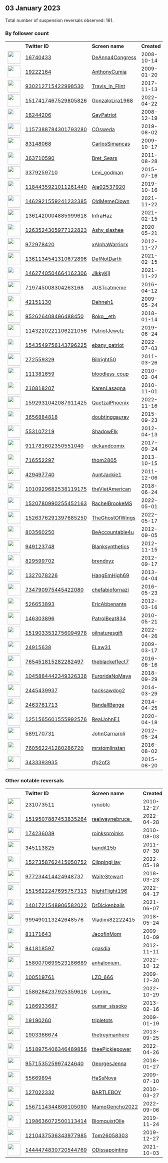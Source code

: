 
## 03 January 2023
Total number of suspension reversals observed: 161.

### By follower count
<table><tr><th></th><th align="left">Twitter ID</th><th align="left">Screen name</th>
<th align="left">Created</th><th align="left">Status</th><th align="left">Suspended</th><th align="left">Followers</th>
<tr><td><a href="https://pbs.twimg.com/profile_images/1611146906897465345/WPve2TFa_normal.jpg"><img src="https://pbs.twimg.com/profile_images/1611146906897465345/WPve2TFa_normal.jpg" width="40px" height="40px" align="center"/></a></td><td><a href="https://twitter.com/intent/user?user_id=16740433">16740433</a></td><td><a href="https://twitter.com/DeAnna4Congress">DeAnna4Congress</a></td><td>2008-10-14</td><td align="center"></td><td></td><td>289843</td></tr>
<tr><td><a href="https://pbs.twimg.com/profile_images/712839804942204928/qnCGVmwB_normal.jpg"><img src="https://pbs.twimg.com/profile_images/712839804942204928/qnCGVmwB_normal.jpg" width="40px" height="40px" align="center"/></a></td><td><a href="https://twitter.com/intent/user?user_id=19222164">19222164</a></td><td><a href="https://twitter.com/AnthonyCumia">AnthonyCumia</a></td><td>2009-01-20</td><td align="center"></td><td></td><td>235867</td></tr>
<tr><td><a href="https://pbs.twimg.com/profile_images/1655272809277399045/XvA_wlOI_normal.jpg"><img src="https://pbs.twimg.com/profile_images/1655272809277399045/XvA_wlOI_normal.jpg" width="40px" height="40px" align="center"/></a></td><td><a href="https://twitter.com/intent/user?user_id=930212715422998530">930212715422998530</a></td><td><a href="https://twitter.com/Travis_in_Flint">Travis_in_Flint</a></td><td>2017-11-13</td><td align="center"></td><td>2022-04-10</td><td>129763</td></tr>
<tr><td><a href="https://pbs.twimg.com/profile_images/1615668868420182019/U-1amq0u_normal.jpg"><img src="https://pbs.twimg.com/profile_images/1615668868420182019/U-1amq0u_normal.jpg" width="40px" height="40px" align="center"/></a></td><td><a href="https://twitter.com/intent/user?user_id=1517417467529805826">1517417467529805826</a></td><td><a href="https://twitter.com/GonzaloLira1968">GonzaloLira1968</a></td><td>2022-04-22</td><td align="center"></td><td>2022-09-13</td><td>121177</td></tr>
<tr><td><a href="https://pbs.twimg.com/profile_images/1658146972597989382/GIQ49fqU_normal.jpg"><img src="https://pbs.twimg.com/profile_images/1658146972597989382/GIQ49fqU_normal.jpg" width="40px" height="40px" align="center"/></a></td><td><a href="https://twitter.com/intent/user?user_id=18244206">18244206</a></td><td><a href="https://twitter.com/GayPatriot">GayPatriot</a></td><td>2008-12-19</td><td align="center"></td><td></td><td>67358</td></tr>
<tr><td><a href="https://pbs.twimg.com/profile_images/1157389293901365248/n9ooC0xx_normal.jpg"><img src="https://pbs.twimg.com/profile_images/1157389293901365248/n9ooC0xx_normal.jpg" width="40px" height="40px" align="center"/></a></td><td><a href="https://twitter.com/intent/user?user_id=1157388784301793280">1157388784301793280</a></td><td><a href="https://twitter.com/COsweda">COsweda</a></td><td>2019-08-02</td><td align="center"></td><td></td><td>63786</td></tr>
<tr><td><a href="https://pbs.twimg.com/profile_images/1350186448046080000/wvdSxY8X_normal.jpg"><img src="https://pbs.twimg.com/profile_images/1350186448046080000/wvdSxY8X_normal.jpg" width="40px" height="40px" align="center"/></a></td><td><a href="https://twitter.com/intent/user?user_id=83148068">83148068</a></td><td><a href="https://twitter.com/CarlosSimancas">CarlosSimancas</a></td><td>2009-10-17</td><td align="center"></td><td>2022-04-29</td><td>55857</td></tr>
<tr><td><a href="https://pbs.twimg.com/profile_images/1440300695706431497/NjowAdIt_normal.jpg"><img src="https://pbs.twimg.com/profile_images/1440300695706431497/NjowAdIt_normal.jpg" width="40px" height="40px" align="center"/></a></td><td><a href="https://twitter.com/intent/user?user_id=363710590">363710590</a></td><td><a href="https://twitter.com/Bret_Sears">Bret_Sears</a></td><td>2011-08-28</td><td align="center"></td><td>2022-07-16</td><td>54745</td></tr>
<tr><td><a href="https://pbs.twimg.com/profile_images/1525160513113669632/ykHrqpI-_normal.jpg"><img src="https://pbs.twimg.com/profile_images/1525160513113669632/ykHrqpI-_normal.jpg" width="40px" height="40px" align="center"/></a></td><td><a href="https://twitter.com/intent/user?user_id=3379259710">3379259710</a></td><td><a href="https://twitter.com/Levi_godman">Levi_godman</a></td><td>2015-07-16</td><td align="center">🚫</td><td>2022-09-27</td><td>53958</td></tr>
<tr><td><a href="https://pbs.twimg.com/profile_images/1663101835543027713/2W8jz4B5_normal.jpg"><img src="https://pbs.twimg.com/profile_images/1663101835543027713/2W8jz4B5_normal.jpg" width="40px" height="40px" align="center"/></a></td><td><a href="https://twitter.com/intent/user?user_id=1184435921011261440">1184435921011261440</a></td><td><a href="https://twitter.com/Aja02537920">Aja02537920</a></td><td>2019-10-16</td><td align="center"></td><td>2022-08-06</td><td>32795</td></tr>
<tr><td><a href="https://pbs.twimg.com/profile_images/1663414815472209923/xjIkrTz9_normal.jpg"><img src="https://pbs.twimg.com/profile_images/1663414815472209923/xjIkrTz9_normal.jpg" width="40px" height="40px" align="center"/></a></td><td><a href="https://twitter.com/intent/user?user_id=1462921559241232385">1462921559241232385</a></td><td><a href="https://twitter.com/OldMemeClown">OldMemeClown</a></td><td>2021-11-22</td><td align="center"></td><td>2022-11-20</td><td>30357</td></tr>
<tr><td><a href="https://pbs.twimg.com/profile_images/1612978565573754882/KuvJgcXR_normal.jpg"><img src="https://pbs.twimg.com/profile_images/1612978565573754882/KuvJgcXR_normal.jpg" width="40px" height="40px" align="center"/></a></td><td><a href="https://twitter.com/intent/user?user_id=1361420004885999618">1361420004885999618</a></td><td><a href="https://twitter.com/InfraHaz">InfraHaz</a></td><td>2021-02-15</td><td align="center"></td><td>2022-09-07</td><td>29955</td></tr>
<tr><td><a href="https://pbs.twimg.com/profile_images/1613470331020218372/W1O_iuFE_normal.jpg"><img src="https://pbs.twimg.com/profile_images/1613470331020218372/W1O_iuFE_normal.jpg" width="40px" height="40px" align="center"/></a></td><td><a href="https://twitter.com/intent/user?user_id=1263524305977122823">1263524305977122823</a></td><td><a href="https://twitter.com/Ashy_slashee">Ashy_slashee</a></td><td>2020-05-21</td><td align="center"></td><td>2022-12-14</td><td>25989</td></tr>
<tr><td><a href="https://pbs.twimg.com/profile_images/1426747668592619522/LBqernJM_normal.jpg"><img src="https://pbs.twimg.com/profile_images/1426747668592619522/LBqernJM_normal.jpg" width="40px" height="40px" align="center"/></a></td><td><a href="https://twitter.com/intent/user?user_id=972978420">972978420</a></td><td><a href="https://twitter.com/xAlphaWarriorx">xAlphaWarriorx</a></td><td>2012-11-27</td><td align="center"></td><td>2022-08-05</td><td>22068</td></tr>
<tr><td><a href="https://pbs.twimg.com/profile_images/1361134663754997762/0IyJAdDV_normal.jpg"><img src="https://pbs.twimg.com/profile_images/1361134663754997762/0IyJAdDV_normal.jpg" width="40px" height="40px" align="center"/></a></td><td><a href="https://twitter.com/intent/user?user_id=1361134541310672896">1361134541310672896</a></td><td><a href="https://twitter.com/DefNotDarth">DefNotDarth</a></td><td>2021-02-15</td><td align="center"></td><td>2022-04-09</td><td>20705</td></tr>
<tr><td><a href="https://pbs.twimg.com/profile_images/1499913297889742850/FyZ_xnTo_normal.jpg"><img src="https://pbs.twimg.com/profile_images/1499913297889742850/FyZ_xnTo_normal.jpg" width="40px" height="40px" align="center"/></a></td><td><a href="https://twitter.com/intent/user?user_id=1462740504664162306">1462740504664162306</a></td><td><a href="https://twitter.com/JikkyKjj">JikkyKjj</a></td><td>2021-11-22</td><td align="center"></td><td>2022-03-15</td><td>17452</td></tr>
<tr><td><a href="https://pbs.twimg.com/profile_images/1664054957639712768/TQ8XTVJk_normal.jpg"><img src="https://pbs.twimg.com/profile_images/1664054957639712768/TQ8XTVJk_normal.jpg" width="40px" height="40px" align="center"/></a></td><td><a href="https://twitter.com/intent/user?user_id=719745008304263168">719745008304263168</a></td><td><a href="https://twitter.com/JUSTcatmeme">JUSTcatmeme</a></td><td>2016-04-12</td><td align="center"></td><td>2022-05-02</td><td>14972</td></tr>
<tr><td><a href="https://pbs.twimg.com/profile_images/1477314552081620996/ku05VkLN_normal.jpg"><img src="https://pbs.twimg.com/profile_images/1477314552081620996/ku05VkLN_normal.jpg" width="40px" height="40px" align="center"/></a></td><td><a href="https://twitter.com/intent/user?user_id=42151130">42151130</a></td><td><a href="https://twitter.com/Dehneh1">Dehneh1</a></td><td>2009-05-24</td><td align="center"></td><td>2022-11-10</td><td>13508</td></tr>
<tr><td><a href="https://pbs.twimg.com/profile_images/1586909725874180096/FqPAvhUS_normal.jpg"><img src="https://pbs.twimg.com/profile_images/1586909725874180096/FqPAvhUS_normal.jpg" width="40px" height="40px" align="center"/></a></td><td><a href="https://twitter.com/intent/user?user_id=952626408496488450">952626408496488450</a></td><td><a href="https://twitter.com/Roko__eth">Roko__eth</a></td><td>2018-01-14</td><td align="center"></td><td>2022-12-13</td><td>12251</td></tr>
<tr><td><a href="https://pbs.twimg.com/profile_images/1635894123755622400/CDyx3a0J_normal.jpg"><img src="https://pbs.twimg.com/profile_images/1635894123755622400/CDyx3a0J_normal.jpg" width="40px" height="40px" align="center"/></a></td><td><a href="https://twitter.com/intent/user?user_id=1143220221106221056">1143220221106221056</a></td><td><a href="https://twitter.com/PatriotJewelz">PatriotJewelz</a></td><td>2019-06-24</td><td align="center"></td><td>2022-12-30</td><td>11139</td></tr>
<tr><td><a href="https://pbs.twimg.com/profile_images/1569018279863132166/fnHM0K_n_normal.jpg"><img src="https://pbs.twimg.com/profile_images/1569018279863132166/fnHM0K_n_normal.jpg" width="40px" height="40px" align="center"/></a></td><td><a href="https://twitter.com/intent/user?user_id=1543549756143796225">1543549756143796225</a></td><td><a href="https://twitter.com/ebany_patriot">ebany_patriot</a></td><td>2022-07-03</td><td align="center"></td><td>2022-12-20</td><td>11050</td></tr>
<tr><td><a href="https://pbs.twimg.com/profile_images/959557641985929216/yTZcYfxv_normal.jpg"><img src="https://pbs.twimg.com/profile_images/959557641985929216/yTZcYfxv_normal.jpg" width="40px" height="40px" align="center"/></a></td><td><a href="https://twitter.com/intent/user?user_id=272559329">272559329</a></td><td><a href="https://twitter.com/Billright50">Billright50</a></td><td>2011-03-26</td><td align="center"></td><td></td><td>10532</td></tr>
<tr><td><a href="https://pbs.twimg.com/profile_images/878204434785939456/mY8MA47D_normal.jpg"><img src="https://pbs.twimg.com/profile_images/878204434785939456/mY8MA47D_normal.jpg" width="40px" height="40px" align="center"/></a></td><td><a href="https://twitter.com/intent/user?user_id=111381659">111381659</a></td><td><a href="https://twitter.com/bloodless_coup">bloodless_coup</a></td><td>2010-02-04</td><td align="center"></td><td></td><td>10247</td></tr>
<tr><td><a href="https://pbs.twimg.com/profile_images/1663722672298098689/j-J6Gc6o_normal.jpg"><img src="https://pbs.twimg.com/profile_images/1663722672298098689/j-J6Gc6o_normal.jpg" width="40px" height="40px" align="center"/></a></td><td><a href="https://twitter.com/intent/user?user_id=210818207">210818207</a></td><td><a href="https://twitter.com/KarenLasagna">KarenLasagna</a></td><td>2010-11-01</td><td align="center"></td><td></td><td>9863</td></tr>
<tr><td><a href="https://pbs.twimg.com/profile_images/1610295595998089219/M1zknsa4_normal.jpg"><img src="https://pbs.twimg.com/profile_images/1610295595998089219/M1zknsa4_normal.jpg" width="40px" height="40px" align="center"/></a></td><td><a href="https://twitter.com/intent/user?user_id=1592931042087911425">1592931042087911425</a></td><td><a href="https://twitter.com/QuetzalPhoenix">QuetzalPhoenix</a></td><td>2022-11-16</td><td align="center"></td><td>2023-01-03</td><td>9726</td></tr>
<tr><td><a href="https://pbs.twimg.com/profile_images/1657850330577612801/hgiIaHcH_normal.jpg"><img src="https://pbs.twimg.com/profile_images/1657850330577612801/hgiIaHcH_normal.jpg" width="40px" height="40px" align="center"/></a></td><td><a href="https://twitter.com/intent/user?user_id=3656884818">3656884818</a></td><td><a href="https://twitter.com/doubtinggaurav">doubtinggaurav</a></td><td>2015-09-23</td><td align="center"></td><td></td><td>7600</td></tr>
<tr><td><a href="https://pbs.twimg.com/profile_images/1633656200293236736/_r4IT2EH_normal.jpg"><img src="https://pbs.twimg.com/profile_images/1633656200293236736/_r4IT2EH_normal.jpg" width="40px" height="40px" align="center"/></a></td><td><a href="https://twitter.com/intent/user?user_id=553107219">553107219</a></td><td><a href="https://twitter.com/ShadowElk">ShadowElk</a></td><td>2012-04-13</td><td align="center"></td><td></td><td>6221</td></tr>
<tr><td><a href="https://pbs.twimg.com/profile_images/1331756536247541762/GXRzzMWd_normal.jpg"><img src="https://pbs.twimg.com/profile_images/1331756536247541762/GXRzzMWd_normal.jpg" width="40px" height="40px" align="center"/></a></td><td><a href="https://twitter.com/intent/user?user_id=911781602350551040">911781602350551040</a></td><td><a href="https://twitter.com/dickandcomix">dickandcomix</a></td><td>2017-09-24</td><td align="center"></td><td></td><td>6155</td></tr>
<tr><td><a href="https://pbs.twimg.com/profile_images/565310780518985729/HIsjSfZd_normal.jpeg"><img src="https://pbs.twimg.com/profile_images/565310780518985729/HIsjSfZd_normal.jpeg" width="40px" height="40px" align="center"/></a></td><td><a href="https://twitter.com/intent/user?user_id=716552297">716552297</a></td><td><a href="https://twitter.com/thom2805">thom2805</a></td><td>2013-10-15</td><td align="center"></td><td></td><td>6072</td></tr>
<tr><td><a href="https://pbs.twimg.com/profile_images/1034980789077852160/h7s-KGAc_normal.jpg"><img src="https://pbs.twimg.com/profile_images/1034980789077852160/h7s-KGAc_normal.jpg" width="40px" height="40px" align="center"/></a></td><td><a href="https://twitter.com/intent/user?user_id=429497740">429497740</a></td><td><a href="https://twitter.com/AuntJackie1">AuntJackie1</a></td><td>2011-12-06</td><td align="center"></td><td></td><td>5666</td></tr>
<tr><td><a href="https://pbs.twimg.com/profile_images/1020144722952667137/LH1uGwyL_normal.jpg"><img src="https://pbs.twimg.com/profile_images/1020144722952667137/LH1uGwyL_normal.jpg" width="40px" height="40px" align="center"/></a></td><td><a href="https://twitter.com/intent/user?user_id=1010929682538119175">1010929682538119175</a></td><td><a href="https://twitter.com/theVietAmerican">theVietAmerican</a></td><td>2018-06-24</td><td align="center"></td><td></td><td>5537</td></tr>
<tr><td><a href="https://pbs.twimg.com/profile_images/1581101307544354816/ie-pCKIw_normal.jpg"><img src="https://pbs.twimg.com/profile_images/1581101307544354816/ie-pCKIw_normal.jpg" width="40px" height="40px" align="center"/></a></td><td><a href="https://twitter.com/intent/user?user_id=1520780990255452163">1520780990255452163</a></td><td><a href="https://twitter.com/RachelBrookeMS">RachelBrookeMS</a></td><td>2022-05-01</td><td align="center"></td><td>2022-12-16</td><td>4828</td></tr>
<tr><td><a href="https://pbs.twimg.com/profile_images/1526377123757400065/bdn4kUeD_normal.jpg"><img src="https://pbs.twimg.com/profile_images/1526377123757400065/bdn4kUeD_normal.jpg" width="40px" height="40px" align="center"/></a></td><td><a href="https://twitter.com/intent/user?user_id=1526376291397685250">1526376291397685250</a></td><td><a href="https://twitter.com/TheGhostOfWings">TheGhostOfWings</a></td><td>2022-05-17</td><td align="center"></td><td>2022-08-14</td><td>4508</td></tr>
<tr><td><a href="https://pbs.twimg.com/profile_images/803060449180794881/6SH1tWYa_normal.jpg"><img src="https://pbs.twimg.com/profile_images/803060449180794881/6SH1tWYa_normal.jpg" width="40px" height="40px" align="center"/></a></td><td><a href="https://twitter.com/intent/user?user_id=803560250">803560250</a></td><td><a href="https://twitter.com/BeAccountable4u">BeAccountable4u</a></td><td>2012-09-05</td><td align="center"></td><td>2022-12-06</td><td>4365</td></tr>
<tr><td><a href="https://pbs.twimg.com/profile_images/1321294788252061698/Cba1wFHu_normal.jpg"><img src="https://pbs.twimg.com/profile_images/1321294788252061698/Cba1wFHu_normal.jpg" width="40px" height="40px" align="center"/></a></td><td><a href="https://twitter.com/intent/user?user_id=949123748">949123748</a></td><td><a href="https://twitter.com/Blanksynthetics">Blanksynthetics</a></td><td>2012-11-15</td><td align="center"></td><td></td><td>4211</td></tr>
<tr><td><a href="https://pbs.twimg.com/profile_images/1657775935372906498/ofcMf_FF_normal.jpg"><img src="https://pbs.twimg.com/profile_images/1657775935372906498/ofcMf_FF_normal.jpg" width="40px" height="40px" align="center"/></a></td><td><a href="https://twitter.com/intent/user?user_id=829599702">829599702</a></td><td><a href="https://twitter.com/brendxyz">brendxyz</a></td><td>2012-09-17</td><td align="center"></td><td>2022-12-18</td><td>3994</td></tr>
<tr><td><a href="https://pbs.twimg.com/profile_images/1614661577973829633/N9xI-jmB_normal.jpg"><img src="https://pbs.twimg.com/profile_images/1614661577973829633/N9xI-jmB_normal.jpg" width="40px" height="40px" align="center"/></a></td><td><a href="https://twitter.com/intent/user?user_id=1327078226">1327078226</a></td><td><a href="https://twitter.com/HangEmHigh69">HangEmHigh69</a></td><td>2013-04-04</td><td align="center"></td><td></td><td>3821</td></tr>
<tr><td><a href="https://pbs.twimg.com/profile_images/1348829577544658944/Ls810XDH_normal.jpg"><img src="https://pbs.twimg.com/profile_images/1348829577544658944/Ls810XDH_normal.jpg" width="40px" height="40px" align="center"/></a></td><td><a href="https://twitter.com/intent/user?user_id=734790975445422080">734790975445422080</a></td><td><a href="https://twitter.com/chefabiofornazi">chefabiofornazi</a></td><td>2016-05-23</td><td align="center"></td><td>2022-11-29</td><td>3744</td></tr>
<tr><td><a href="https://pbs.twimg.com/profile_images/1544579387441438720/udSI1J5T_normal.jpg"><img src="https://pbs.twimg.com/profile_images/1544579387441438720/udSI1J5T_normal.jpg" width="40px" height="40px" align="center"/></a></td><td><a href="https://twitter.com/intent/user?user_id=526653893">526653893</a></td><td><a href="https://twitter.com/EricAbbenante">EricAbbenante</a></td><td>2012-03-16</td><td align="center"></td><td>2022-09-30</td><td>3661</td></tr>
<tr><td><a href="https://pbs.twimg.com/profile_images/1492275324180213765/B9OagD3y_normal.jpg"><img src="https://pbs.twimg.com/profile_images/1492275324180213765/B9OagD3y_normal.jpg" width="40px" height="40px" align="center"/></a></td><td><a href="https://twitter.com/intent/user?user_id=146303896">146303896</a></td><td><a href="https://twitter.com/PatrolBeat834">PatrolBeat834</a></td><td>2010-05-21</td><td align="center"></td><td>2022-10-29</td><td>3552</td></tr>
<tr><td><a href="https://pbs.twimg.com/profile_images/1629522706843729920/YcwmAZID_normal.jpg"><img src="https://pbs.twimg.com/profile_images/1629522706843729920/YcwmAZID_normal.jpg" width="40px" height="40px" align="center"/></a></td><td><a href="https://twitter.com/intent/user?user_id=1519033532756094978">1519033532756094978</a></td><td><a href="https://twitter.com/oilnaturesgift">oilnaturesgift</a></td><td>2022-04-26</td><td align="center"></td><td>2022-12-16</td><td>3539</td></tr>
<tr><td><a href="https://pbs.twimg.com/profile_images/1621726480102477824/6AWHLvTd_normal.jpg"><img src="https://pbs.twimg.com/profile_images/1621726480102477824/6AWHLvTd_normal.jpg" width="40px" height="40px" align="center"/></a></td><td><a href="https://twitter.com/intent/user?user_id=24915638">24915638</a></td><td><a href="https://twitter.com/ELaw31">ELaw31</a></td><td>2009-03-17</td><td align="center"></td><td></td><td>3481</td></tr>
<tr><td><a href="https://pbs.twimg.com/profile_images/1618750736040595456/tunjMTDC_normal.jpg"><img src="https://pbs.twimg.com/profile_images/1618750736040595456/tunjMTDC_normal.jpg" width="40px" height="40px" align="center"/></a></td><td><a href="https://twitter.com/intent/user?user_id=765451815282282497">765451815282282497</a></td><td><a href="https://twitter.com/theblackeffect7">theblackeffect7</a></td><td>2016-08-16</td><td align="center"></td><td>2022-12-14</td><td>3455</td></tr>
<tr><td><a href="https://pbs.twimg.com/profile_images/1646094818328625153/x9j15dB6_normal.jpg"><img src="https://pbs.twimg.com/profile_images/1646094818328625153/x9j15dB6_normal.jpg" width="40px" height="40px" align="center"/></a></td><td><a href="https://twitter.com/intent/user?user_id=1045884442349326338">1045884442349326338</a></td><td><a href="https://twitter.com/FuroridaNoMaya">FuroridaNoMaya</a></td><td>2018-09-29</td><td align="center"></td><td>2022-09-03</td><td>3039</td></tr>
<tr><td><a href="https://pbs.twimg.com/profile_images/1638538993288527879/obZZilf2_normal.jpg"><img src="https://pbs.twimg.com/profile_images/1638538993288527879/obZZilf2_normal.jpg" width="40px" height="40px" align="center"/></a></td><td><a href="https://twitter.com/intent/user?user_id=2445439937">2445439937</a></td><td><a href="https://twitter.com/hacksawdog2">hacksawdog2</a></td><td>2014-03-29</td><td align="center"></td><td></td><td>2984</td></tr>
<tr><td><a href="https://pbs.twimg.com/profile_images/1132925453000294400/trfPteFp_normal.jpg"><img src="https://pbs.twimg.com/profile_images/1132925453000294400/trfPteFp_normal.jpg" width="40px" height="40px" align="center"/></a></td><td><a href="https://twitter.com/intent/user?user_id=2463761713">2463761713</a></td><td><a href="https://twitter.com/RandallBenge">RandallBenge</a></td><td>2014-04-25</td><td align="center"></td><td>2022-12-25</td><td>2729</td></tr>
<tr><td><a href="https://pbs.twimg.com/profile_images/1626649317162291209/VI5p7P7l_normal.jpg"><img src="https://pbs.twimg.com/profile_images/1626649317162291209/VI5p7P7l_normal.jpg" width="40px" height="40px" align="center"/></a></td><td><a href="https://twitter.com/intent/user?user_id=1251565601555992576">1251565601555992576</a></td><td><a href="https://twitter.com/RealJohnE1">RealJohnE1</a></td><td>2020-04-18</td><td align="center"></td><td></td><td>2671</td></tr>
<tr><td><a href="https://abs.twimg.com/sticky/default_profile_images/default_profile_normal.png"><img src="https://abs.twimg.com/sticky/default_profile_images/default_profile_normal.png" width="40px" height="40px" align="center"/></a></td><td><a href="https://twitter.com/intent/user?user_id=589170731">589170731</a></td><td><a href="https://twitter.com/JohnCarnaroli">JohnCarnaroli</a></td><td>2012-05-24</td><td align="center"></td><td>2022-10-29</td><td>2588</td></tr>
<tr><td><a href="https://pbs.twimg.com/profile_images/1260287122772287488/skddn1qV_normal.jpg"><img src="https://pbs.twimg.com/profile_images/1260287122772287488/skddn1qV_normal.jpg" width="40px" height="40px" align="center"/></a></td><td><a href="https://twitter.com/intent/user?user_id=760562241280286720">760562241280286720</a></td><td><a href="https://twitter.com/mrstomlinstan">mrstomlinstan</a></td><td>2016-08-02</td><td align="center"></td><td>2022-12-21</td><td>2493</td></tr>
<tr><td><a href="https://pbs.twimg.com/profile_images/1459062974153433091/CGc-9_fV_normal.jpg"><img src="https://pbs.twimg.com/profile_images/1459062974153433091/CGc-9_fV_normal.jpg" width="40px" height="40px" align="center"/></a></td><td><a href="https://twitter.com/intent/user?user_id=3433393935">3433393935</a></td><td><a href="https://twitter.com/rfg2of3">rfg2of3</a></td><td>2015-08-20</td><td align="center"></td><td>2022-10-29</td><td>2403</td></tr>
</table>

### Other notable reversals
<table><tr><th></th><th align="left">Twitter ID</th><th align="left">Screen name</th>
<th align="left">Created</th><th align="left">Status</th><th align="left">Suspended</th><th align="left">Followers</th>
<tr><td><a href="https://pbs.twimg.com/profile_images/908841680593473536/zXbYWyVN_normal.jpg"><img src="https://pbs.twimg.com/profile_images/908841680593473536/zXbYWyVN_normal.jpg" width="40px" height="40px" align="center"/></a></td><td><a href="https://twitter.com/intent/user?user_id=231073511">231073511</a></td><td><a href="https://twitter.com/rynobtc">rynobtc</a></td><td>2010-12-27</td><td align="center"></td><td>2022-12-30</td><td>607</td></tr>
<tr><td><a href="https://pbs.twimg.com/profile_images/1519508219483279362/eyImEF5h_normal.jpg"><img src="https://pbs.twimg.com/profile_images/1519508219483279362/eyImEF5h_normal.jpg" width="40px" height="40px" align="center"/></a></td><td><a href="https://twitter.com/intent/user?user_id=1519507887453835264">1519507887453835264</a></td><td><a href="https://twitter.com/realwaynebruce_">realwaynebruce_</a></td><td>2022-04-28</td><td align="center"></td><td>2022-12-17</td><td>544</td></tr>
<tr><td><a href="https://pbs.twimg.com/profile_images/1610269276245557252/2It3NOUE_normal.jpg"><img src="https://pbs.twimg.com/profile_images/1610269276245557252/2It3NOUE_normal.jpg" width="40px" height="40px" align="center"/></a></td><td><a href="https://twitter.com/intent/user?user_id=174236039">174236039</a></td><td><a href="https://twitter.com/roinksproinks">roinksproinks</a></td><td>2010-08-03</td><td align="center"></td><td>2022-12-14</td><td>204</td></tr>
<tr><td><a href="https://pbs.twimg.com/profile_images/553204713315786752/p8gWa339_normal.jpeg"><img src="https://pbs.twimg.com/profile_images/553204713315786752/p8gWa339_normal.jpeg" width="40px" height="40px" align="center"/></a></td><td><a href="https://twitter.com/intent/user?user_id=345113825">345113825</a></td><td><a href="https://twitter.com/bandit15b">bandit15b</a></td><td>2011-07-30</td><td align="center"></td><td>2022-12-14</td><td>1454</td></tr>
<tr><td><a href="https://pbs.twimg.com/profile_images/1528794121753665536/whG8ekU6_normal.jpg"><img src="https://pbs.twimg.com/profile_images/1528794121753665536/whG8ekU6_normal.jpg" width="40px" height="40px" align="center"/></a></td><td><a href="https://twitter.com/intent/user?user_id=1527358762415050752">1527358762415050752</a></td><td><a href="https://twitter.com/ClippingHay">ClippingHay</a></td><td>2022-05-19</td><td align="center"></td><td>2022-12-24</td><td>21</td></tr>
<tr><td><a href="https://pbs.twimg.com/profile_images/1486103191779430404/E9rV93-w_normal.jpg"><img src="https://pbs.twimg.com/profile_images/1486103191779430404/E9rV93-w_normal.jpg" width="40px" height="40px" align="center"/></a></td><td><a href="https://twitter.com/intent/user?user_id=977234414424948737">977234414424948737</a></td><td><a href="https://twitter.com/WaiteStewart">WaiteStewart</a></td><td>2018-03-23</td><td align="center"></td><td>2022-12-09</td><td>1333</td></tr>
<tr><td><a href="https://pbs.twimg.com/profile_images/1515622577745453065/uubPQMli_normal.jpg"><img src="https://pbs.twimg.com/profile_images/1515622577745453065/uubPQMli_normal.jpg" width="40px" height="40px" align="center"/></a></td><td><a href="https://twitter.com/intent/user?user_id=1515622247695757313">1515622247695757313</a></td><td><a href="https://twitter.com/NightFlight196">NightFlight196</a></td><td>2022-04-17</td><td align="center"></td><td>2022-11-18</td><td>1458</td></tr>
<tr><td><a href="https://pbs.twimg.com/profile_images/1621217333174849538/HvmHLJS1_normal.jpg"><img src="https://pbs.twimg.com/profile_images/1621217333174849538/HvmHLJS1_normal.jpg" width="40px" height="40px" align="center"/></a></td><td><a href="https://twitter.com/intent/user?user_id=1401721548906582022">1401721548906582022</a></td><td><a href="https://twitter.com/DrDickenballs">DrDickenballs</a></td><td>2021-06-07</td><td align="center"></td><td>2022-11-24</td><td>794</td></tr>
<tr><td><a href="https://pbs.twimg.com/profile_images/1058618320986034176/5p8FYPam_normal.jpg"><img src="https://pbs.twimg.com/profile_images/1058618320986034176/5p8FYPam_normal.jpg" width="40px" height="40px" align="center"/></a></td><td><a href="https://twitter.com/intent/user?user_id=999490113242648576">999490113242648576</a></td><td><a href="https://twitter.com/Vladimi82222415">Vladimi82222415</a></td><td>2018-05-24</td><td align="center"></td><td>2022-11-24</td><td>989</td></tr>
<tr><td><a href="https://pbs.twimg.com/profile_images/1280896905619390464/kc37miLO_normal.jpg"><img src="https://pbs.twimg.com/profile_images/1280896905619390464/kc37miLO_normal.jpg" width="40px" height="40px" align="center"/></a></td><td><a href="https://twitter.com/intent/user?user_id=81171643">81171643</a></td><td><a href="https://twitter.com/JacofinMom">JacofinMom</a></td><td>2009-10-09</td><td align="center"></td><td>2022-11-27</td><td>21</td></tr>
<tr><td><a href="https://abs.twimg.com/sticky/default_profile_images/default_profile_normal.png"><img src="https://abs.twimg.com/sticky/default_profile_images/default_profile_normal.png" width="40px" height="40px" align="center"/></a></td><td><a href="https://twitter.com/intent/user?user_id=941818597">941818597</a></td><td><a href="https://twitter.com/cgasdia">cgasdia</a></td><td>2012-11-11</td><td align="center"></td><td>2022-12-11</td><td>3</td></tr>
<tr><td><a href="https://pbs.twimg.com/profile_images/1638337581418164225/vC01Hwfj_normal.jpg"><img src="https://pbs.twimg.com/profile_images/1638337581418164225/vC01Hwfj_normal.jpg" width="40px" height="40px" align="center"/></a></td><td><a href="https://twitter.com/intent/user?user_id=1580070699523186689">1580070699523186689</a></td><td><a href="https://twitter.com/anhalonium_">anhalonium_</a></td><td>2022-10-12</td><td align="center"></td><td>2022-12-30</td><td>137</td></tr>
<tr><td><a href="https://pbs.twimg.com/profile_images/1563229546198904837/fBfKzwt2_normal.jpg"><img src="https://pbs.twimg.com/profile_images/1563229546198904837/fBfKzwt2_normal.jpg" width="40px" height="40px" align="center"/></a></td><td><a href="https://twitter.com/intent/user?user_id=100519761">100519761</a></td><td><a href="https://twitter.com/LZO_666">LZO_666</a></td><td>2009-12-30</td><td align="center"></td><td>2022-11-27</td><td>121</td></tr>
<tr><td><a href="https://pbs.twimg.com/profile_images/1604372252069355522/1pgq-fXy_normal.jpg"><img src="https://pbs.twimg.com/profile_images/1604372252069355522/1pgq-fXy_normal.jpg" width="40px" height="40px" align="center"/></a></td><td><a href="https://twitter.com/intent/user?user_id=1586284237925359616">1586284237925359616</a></td><td><a href="https://twitter.com/Logrim_">Logrim_</a></td><td>2022-10-29</td><td align="center">👋</td><td>2023-01-04</td><td>61</td></tr>
<tr><td><a href="https://pbs.twimg.com/profile_images/1225188589199220736/A7WWUWw5_normal.jpg"><img src="https://pbs.twimg.com/profile_images/1225188589199220736/A7WWUWw5_normal.jpg" width="40px" height="40px" align="center"/></a></td><td><a href="https://twitter.com/intent/user?user_id=1186933687">1186933687</a></td><td><a href="https://twitter.com/oumar_sissoko">oumar_sissoko</a></td><td>2013-02-16</td><td align="center"></td><td>2022-12-29</td><td>1043</td></tr>
<tr><td><a href="https://pbs.twimg.com/profile_images/3216192253/89729af4191e2f5f40a2410b7ced8dc4_normal.jpeg"><img src="https://pbs.twimg.com/profile_images/3216192253/89729af4191e2f5f40a2410b7ced8dc4_normal.jpeg" width="40px" height="40px" align="center"/></a></td><td><a href="https://twitter.com/intent/user?user_id=19190260">19190260</a></td><td><a href="https://twitter.com/tripletots">tripletots</a></td><td>2009-01-19</td><td align="center"></td><td>2022-12-04</td><td>37</td></tr>
<tr><td><a href="https://pbs.twimg.com/profile_images/845427766971424768/Aao5594v_normal.jpg"><img src="https://pbs.twimg.com/profile_images/845427766971424768/Aao5594v_normal.jpg" width="40px" height="40px" align="center"/></a></td><td><a href="https://twitter.com/intent/user?user_id=1903366674">1903366674</a></td><td><a href="https://twitter.com/thetreymanhere">thetreymanhere</a></td><td>2013-09-25</td><td align="center"></td><td>2022-12-27</td><td>277</td></tr>
<tr><td><a href="https://pbs.twimg.com/profile_images/1518975524558749697/RC7Clndo_normal.jpg"><img src="https://pbs.twimg.com/profile_images/1518975524558749697/RC7Clndo_normal.jpg" width="40px" height="40px" align="center"/></a></td><td><a href="https://twitter.com/intent/user?user_id=1518975406346489856">1518975406346489856</a></td><td><a href="https://twitter.com/theePicklepower">theePicklepower</a></td><td>2022-04-26</td><td align="center"></td><td>2022-12-18</td><td>193</td></tr>
<tr><td><a href="https://pbs.twimg.com/profile_images/1470451755733372939/hsbXV80I_normal.jpg"><img src="https://pbs.twimg.com/profile_images/1470451755733372939/hsbXV80I_normal.jpg" width="40px" height="40px" align="center"/></a></td><td><a href="https://twitter.com/intent/user?user_id=957153525997424640">957153525997424640</a></td><td><a href="https://twitter.com/GeorgesJenna">GeorgesJenna</a></td><td>2018-01-27</td><td align="center">🔒</td><td>2022-07-16</td><td>603</td></tr>
<tr><td><a href="https://pbs.twimg.com/profile_images/625515669/Creative_Wallpaper_Fear_of_the_dark_015627__normal.jpg"><img src="https://pbs.twimg.com/profile_images/625515669/Creative_Wallpaper_Fear_of_the_dark_015627__normal.jpg" width="40px" height="40px" align="center"/></a></td><td><a href="https://twitter.com/intent/user?user_id=55669894">55669894</a></td><td><a href="https://twitter.com/HaSsNova">HaSsNova</a></td><td>2009-07-10</td><td align="center"></td><td>2022-12-13</td><td>282</td></tr>
<tr><td><a href="https://abs.twimg.com/sticky/default_profile_images/default_profile_normal.png"><img src="https://abs.twimg.com/sticky/default_profile_images/default_profile_normal.png" width="40px" height="40px" align="center"/></a></td><td><a href="https://twitter.com/intent/user?user_id=127022332">127022332</a></td><td><a href="https://twitter.com/BARTLEBOY">BARTLEBOY</a></td><td>2010-03-27</td><td align="center"></td><td>2022-07-13</td><td>1151</td></tr>
<tr><td><a href="https://pbs.twimg.com/profile_images/1567115972183465991/ZgRPPu6f_normal.jpg"><img src="https://pbs.twimg.com/profile_images/1567115972183465991/ZgRPPu6f_normal.jpg" width="40px" height="40px" align="center"/></a></td><td><a href="https://twitter.com/intent/user?user_id=1567114344806105090">1567114344806105090</a></td><td><a href="https://twitter.com/MamoGencho2022">MamoGencho2022</a></td><td>2022-09-06</td><td align="center">🚫</td><td>2023-01-01</td><td>162</td></tr>
<tr><td><a href="https://pbs.twimg.com/profile_images/1198638643134504961/42d8YzcH_normal.jpg"><img src="https://pbs.twimg.com/profile_images/1198638643134504961/42d8YzcH_normal.jpg" width="40px" height="40px" align="center"/></a></td><td><a href="https://twitter.com/intent/user?user_id=1198636072500113414">1198636072500113414</a></td><td><a href="https://twitter.com/BlomquistOlle">BlomquistOlle</a></td><td>2019-11-24</td><td align="center">🔒</td><td>2022-12-30</td><td>34</td></tr>
<tr><td><a href="https://pbs.twimg.com/profile_images/1651981573682782209/UMtxHrTP_normal.jpg"><img src="https://pbs.twimg.com/profile_images/1651981573682782209/UMtxHrTP_normal.jpg" width="40px" height="40px" align="center"/></a></td><td><a href="https://twitter.com/intent/user?user_id=1210437536343977985">1210437536343977985</a></td><td><a href="https://twitter.com/Tom26058303">Tom26058303</a></td><td>2019-12-27</td><td align="center"></td><td>2022-07-16</td><td>2182</td></tr>
<tr><td><a href="https://pbs.twimg.com/profile_images/1623656483761037313/WZvF0Gw-_normal.jpg"><img src="https://pbs.twimg.com/profile_images/1623656483761037313/WZvF0Gw-_normal.jpg" width="40px" height="40px" align="center"/></a></td><td><a href="https://twitter.com/intent/user?user_id=1444474830720544769">1444474830720544769</a></td><td><a href="https://twitter.com/ODissapointing">ODissapointing</a></td><td>2021-10-03</td><td align="center">🚫</td><td>2022-08-19</td><td>744</td></tr>
</table>
